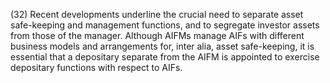 (32) Recent developments underline the crucial need to separate asset safe-keeping and management functions, and to segregate investor assets from those of the manager. Although AIFMs manage AIFs with different business models and arrangements for, inter alia, asset safe-keeping, it is essential that a depositary separate from the AIFM is appointed to exercise depositary functions with respect to AIFs.